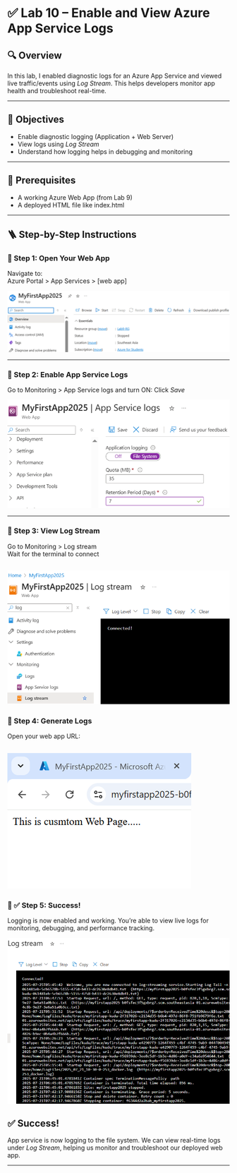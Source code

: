 # ✅ Lab 10 – Enable and View Azure App Service Logs

## 🔍 Overview

In this lab, I enabled diagnostic logs for an Azure App Service and viewed live traffic/events using *Log Stream*. This helps developers monitor app health and troubleshoot real-time.

---

## 🎯 Objectives

- Enable diagnostic logging (Application + Web Server)
- View logs using *Log Stream*
- Understand how logging helps in debugging and monitoring

---

## 🧰 Prerequisites

- A working Azure Web App (from Lab 9)
- A deployed HTML file like index.html

---

## 🪜 Step-by-Step Instructions

### 🔸 Step 1: Open Your Web App   
Navigate to:  
Azure Portal > App Services > [web app]

![1](1-web-app-overview.png) 

---

### 🔸 Step 2: Enable App Service Logs  
Go to Monitoring > App Service logs and turn ON:
Click *Save*

![2](2-App-service-settings.png)

---

### 🔸 Step 3: View Log Stream   
Go to Monitoring > Log stream  
Wait for the terminal to connect

![3](3-Log-stream-page.png) 
---

### 🔸 Step 4: Generate Logs    
Open your web app URL:

![4](4-visit-live-website.png)
---

### 🔸 ✅ Step 5: Success!
Logging is now enabled and working. You’re able to view live logs for monitoring, debugging, and performance tracking.

![5](5-real-time-events-of-app.png) 

## ✅ Success!
App service is now logging to the file system. We can view real-time logs under *Log Stream*, helping us monitor and troubleshoot our deployed web app.

---
